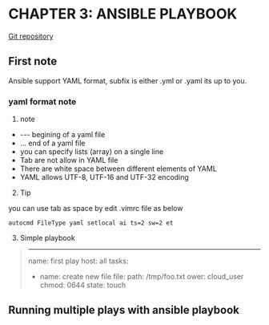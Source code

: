 # CHAPTER 3: ANSIBLE PLAYBOOK

[Git repository](https://github.com/kabary/rhce8?ref=linuxhandbook.com)

## First note
Ansible support YAML format, subfix is either .yml or .yaml its up to you.

### yaml format note

1. note

- --- begining of a yaml file
- ... end of a yaml file
- you can specify lists (array) on a single line
- Tab are not allow in YAML file
- There are white space between different elements of YAML
- YAML allows UTF-8, UTF-16 and UTF-32 encoding

2. Tip

you can use tab as space by edit .vimrc  file as below

`autocmd FileType yaml setlocal ai ts=2 sw=2 et`

3. Simple playbook

> ---
> name: first play
> host: all
> tasks:
>  - name: create new file
>     file:
>	   path: /tmp/foo.txt
>	   ower: cloud_user
>	   chmod: 0644
>	   state: touch

## Running multiple plays with ansible playbook
	   
